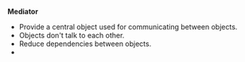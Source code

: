**Mediator**
- Provide a central object used for communicating between objects. 
- Objects don't talk to each other. 
- Reduce dependencies between objects. 
- 